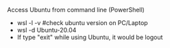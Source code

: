 Access Ubuntu from command line (PowerShell)
- wsl -l -v   #check ubuntu version on PC/Laptop
- wsl -d Ubuntu-20.04
- If type "exit" while using Ubuntu, it would be logout
